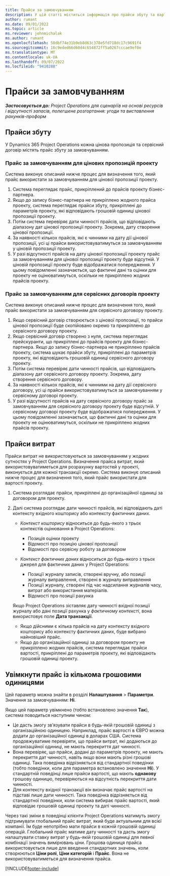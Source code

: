 ```yaml
---
title: Прайси за замовчуванням
description: У цій статті міститься інформація про прайси збуту та вартості у Project Operations.
author: rumant
ms.date: 09/01/2022
ms.topic: article
ms.reviewer: johnmichalak
ms.author: rumant
ms.openlocfilehash: 50dbf74e31b9eb8d63c378e5fd718dc17c9691f4
ms.sourcegitcommit: 16c9eded66d60d4c654872ff5a0267cccae9ef0e
ms.translationtype: MT
ms.contentlocale: uk-UA
ms.lasthandoff: 09/07/2022
ms.locfileid: "9410288"
---
```

# <a name="default-price-lists"></a>Прайси за замовчуванням

_**Застосовується до:** Project Operations для сценаріїв на основі ресурсів і відсутності запасів, полегшене розгортання: угоди та виставлення рахунків-проформ_

## <a name="sales-price-lists"></a>Прайси збуту

У Dynamics 365 Project Operations кожна цінова пропозиція та сервісний договір містять прайс збуту за замовчуванням. 

### <a name="price-list-default-on-project-quotes"></a>Прайс за замовчуванням для цінових пропозицій проекту
Система виконує описаний нижче процес для визначення того, який прайс використати за замовчуванням для цінової пропозиції проекту.

1. Система переглядає прайс, прикріплений до прайсів проекту бізнес-партнера. 
1. Якщо до запису бізнес-партнера не прикріплено жодного прайса проекту, система переглядає прайси збуту, прикріплені до параметрів проекту, які відповідають грошовій одиниці цінової пропозиції проекту.
1. Потім система перевіряє дати чинності прайсів, що відповідають діапазону дат цінової пропозиції проекту. Зокрема, дату створення цінової пропозиції.
1. За наявності кількох прайсів, які є чинними на дату дії цінової пропозиції, усі ці прайси використовуватимуться за замовчуванням у ціновій пропозиції проекту.
1. У разі відсутності прайсів на дату цінової пропозиції проекту прайс за замовчуванням для цінової пропозиції проекту буде відсутній. У ціновій пропозиції проекту буде відображатися попередження. У цьому повідомленні зазначається, що фактичні дані та оцінки для проекту не оцінюватимуться, оскільки не прикріплено жодних прайсів проекту.

### <a name="price-list-default-on-project-contracts"></a>Прайс за замовчуванням для сервісних договорів проекту 
Система виконує описаний нижче процес для визначення того, який прайс використати за замовчуванням для сервісного договору проекту.

1. Якщо сервісний договір створюється з цінової пропозиції, то прайси цінової пропозиції буде скопійовано окремо та прикріплено до сервісного договору проекту.
1. Якщо сервісний договір створено з нуля, система переглядає прейскуранти, що прикріплені до прайсів проекту для бізнес-партнера. Якщо до запису бізнес-партнера не прикріплено прайсів проекту, система шукає прайси збуту, прикріплені до параметрів проекту, які відповідають грошовій одиниці сервісного договору проекту.
1. Потім система перевіряє дати чинності прайсів, що відповідають діапазону дат сервісного договору проекту. Зокрема, дату створення сервісного договору.
1. За наявності кількох прайсів, які є чинними на дату дії сервісного договору, усі ці прайси використовуватимуться за замовчуванням у сервісному договорі проекту.
1. У разі відсутності прайсів на дату сервісного договору прайс за замовчуванням для сервісного договору проекту буде відсутній. У сервісному договорі проекту буде відображатися попередження. У цьому повідомленні зазначається, що фактичні дані та оцінки для проекту не оцінюватимуться, оскільки не прикріплено жодних прайсів проекту.

## <a name="cost-price-lists"></a>Прайси витрат

Прайси витрат не використовуються за замовчуванням у жодних сутностях у Project Operations. Визначення прайса витрат, який використовуватиметься для розрахунку вартостей у проекті, виконується для кожної транзакції окремо. Система виконує описаний нижче процес для визначення того, який прайс використати для вартості проекту.

1. Система розглядає прайси, прикріплені до організаційної одиниці за договором для проекту.
1. Далі система розглядає дати чинності прайсів, які відповідають даті контексту вхідного кошторису або контексту фактичних даних.

    - *Контекст кошторису* відноситься до будь-якого з трьох контекстів оцінювання в Project Operations:

        - Позиція оцінки проекту
        - Відомості про позицію цінової пропозиції
        - Відомості про сервісну роботу за договором

    - *Контекст фактичних даних* відноситься до будь-якого з трьох джерел для фактичних даних у Project Operations:

       - Позиції журналу записів, створені вручну, або позиції журналу виправлення, створені в журналу виправлення
       - Позиції журналу, створені під час надсилання журналів часу, витрат або використання матеріалів.
       - Відомості про позиції рахунка

    Якщо Project Operations зіставляє дату чинності вхідної позиції журналу або дані позиції рахунка у *фактичному контексті*, вона використовує поле **Дата транзакції**.

    - Якщо дійсними є кілька прайсів на дату контексту вхідного кошторису або контексту фактичних даних, буде вибрано найновіший прайс.
    - Якщо до організаційної одиниці за договором проекту не прикріплено жодних прайсів, система переглядає прайси вартості, прикріплені до параметрів проекту, які відповідають грошовій одиниці проекту.

## <a name="enable-multi-currency-cost-price-list"></a>Увімкнути прайс із кількома грошовими одиницями

Цей параметр можна знайти в розділі **Налаштування** \> **Параметри**. Значення за замовчуванням: **Ні**.

Якщо цей параметр увімкнено (тобто встановлено значення **Так**), система поводиться наступним чином:

- Це дасть змогу зв’язувати прайси в будь-якій грошовій одиниці з організаційною одиницею. Наприклад, прайс вартості в ЄВРО можна додати до організаційної одиниці в доларах США. Система продовжуватиме перевіряти, що прайси витрат, які додаються до організаційної одиниці, не мають перекриття дат чинності.
- Вона перевіряє, що прайси, додані до параметрів проекту, не мають перекриття дат чинності, навіть якщо вони мають різні грошові одиниці. Така поведінка відрізняється від стандартної поведінки (тобто поведінки, коли для параметра встановлено значення **Ні**). У стандартній поведінці лише прайси вартості, що мають **однакову** грошову одиницю, перевіряються на відсутність перекриття дати чинності.
- Для контексту вхідної транзакції він визначає прайс вартості на підставі лише дати чинності. Така поведінка відрізняється від стандартної поведінки, коли система вибирає прайс вартості, який відповідає грошовій одиниці проекту та даті чинності.

Через такі зміни в поведінці клієнти Project Operations матимуть змогу підтримувати глобальний прайс витрат, який буде актуальним для всієї компанії. Їм буде непотрібно мати прайси в кожній грошовій одиниці операцій. Глобальний прайс матиме дату чинності та дасть змогу налаштувати ставку витрат у будь-якій грошовій одиниці для певної комбінації значень вимірювань ціни. Грошова одиниця прайса використовується лише для введення стандартних значень, коли створюються **Ціни ролі**, **Ціни категорій** і **Прайс**. Вона не використовуватиметься для визначення прайса.

[!INCLUDE[footer-include](../includes/footer-banner.md)]
